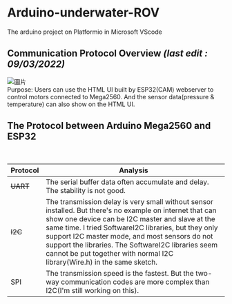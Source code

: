 # Arduino-underwater-ROV
The arduino project on Platformio in Microsoft VScode
<br>
## Communication Protocol Overview <I>(last edit : 09/03/2022)</I>
![圖片](https://user-images.githubusercontent.com/103128273/188257759-3a2d44f8-84d8-4325-b277-ad3f182dfbbf.png)
<br>
Purpose: Users can use the HTML UI built by ESP32(CAM) webserver to control motors connected to Mega2560. And the sensor data(pressure & temperature) can also show on the HTML UI.
<br>
## The Protocol between Arduino Mega2560 and ESP32
<br>
<div align="center">

| Protocol  | Analysis|
| ---------- | -----------|
| ~~UART~~  | The serial buffer data often accumulate and delay. The stability is not good. |
| ~~I2C~~   | The transmission delay is very small without sensor installed. But there's no example on internet that can show one device can be I2C master and slave at the same time. I tried SoftwareI2C libraries, but they only support I2C master mode, and most sensors do not support the libraries. The SoftwareI2C libraries seem cannot be put together with normal I2C library(Wire.h) in the same sketch.  |
| SPI  | The transmission speed is the fastest. But the two-way communication codes are more complex than I2C(I'm still working on this).  |

</div>
